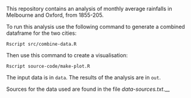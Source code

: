 This repository contains an analysis of monthly average rainfalls in Melbourne and Oxford, from 1855-205.

To run this analysis use the following command to generate a combined dataframe for the two cities:

```
Rscript src/combine-data.R
```

Then use this command to create a visualisation:

```
Rscript source-code/make-plot.R
```

The input data is in `data`. The results of the analysis are in `out`.

Sources for the data used are found in the file _data-sources.txt_.__
